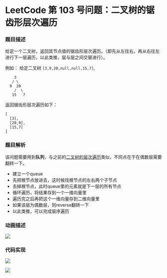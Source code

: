 # LeetCode 第 103 号问题：二叉树的锯齿形层次遍历

### 题目描述

给定一个二叉树，返回其节点值的锯齿形层次遍历。（即先从左往右，再从右往左进行下一层遍历，以此类推，层与层之间交替进行）。

例如：
给定二叉树 `[3,9,20,null,null,15,7]`,

```
    3
   / \
  9  20
    /  \
   15   7
```

返回锯齿形层次遍历如下：

```
[
  [3],
  [20,9],
  [15,7]
]
```

### 题目解析

该问题需要用到**队列**，与之前的[二叉树的层次遍历](https://xiaozhuanlan.com/topic/8579460312)类似，不同点在于在偶数层需要翻转一下。

- 建立一个queue
- 先把根节点放进去，这时候找根节点的左右两个子节点
- 去掉根节点，此时queue里的元素就是下一层的所有节点
- 循环遍历，将结果存到一个一维向量里
- 遍历完之后再把这个一维向量存到二维向量里
- 如果该层为偶数层，则reverse翻转一下
- 以此类推，可以完成层序遍历

### 动画描述

![](https://blog-1257126549.cos.ap-guangzhou.myqcloud.com/blog/xuoqo.gif)

### 代码实现

![](https://blog-1257126549.cos.ap-guangzhou.myqcloud.com/blog/7mnmj.png)



![](../../Pictures/qrcode.jpg)